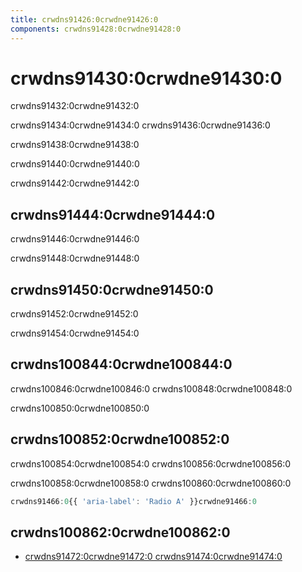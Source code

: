 ```yaml
---
title: crwdns91426:0crwdne91426:0
components: crwdns91428:0crwdne91428:0
---
```


# crwdns91430:0crwdne91430:0

<p class="description">crwdns91432:0crwdne91432:0</p>

crwdns91434:0crwdne91434:0 crwdns91436:0crwdne91436:0

crwdns91438:0crwdne91438:0

crwdns91440:0crwdne91440:0

crwdns91442:0crwdne91442:0

## crwdns91444:0crwdne91444:0

crwdns91446:0crwdne91446:0

crwdns91448:0crwdne91448:0

## crwdns91450:0crwdne91450:0

crwdns91452:0crwdne91452:0

crwdns91454:0crwdne91454:0

## crwdns100844:0crwdne100844:0

crwdns100846:0crwdne100846:0 crwdns100848:0crwdne100848:0

crwdns100850:0crwdne100850:0

## crwdns100852:0crwdne100852:0

crwdns100854:0crwdne100854:0 crwdns100856:0crwdne100856:0

crwdns100858:0crwdne100858:0 crwdns100860:0crwdne100860:0

```jsx
crwdns91466:0{{ 'aria-label': 'Radio A' }}crwdne91466:0
```

## crwdns100862:0crwdne100862:0

- [crwdns91472:0crwdne91472:0 crwdns91474:0crwdne91474:0](crwdns91470:0crwdne91470:0)
